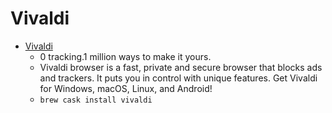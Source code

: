 # Vivaldi
- [Vivaldi](https://vivaldi.com/)
  -  0 tracking.1 million ways to make it yours.
  - Vivaldi browser is a fast, private and secure browser that blocks ads and trackers. It puts you in control with unique features. Get Vivaldi for Windows, macOS, Linux, and Android!
  - `brew cask install vivaldi`
